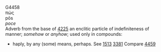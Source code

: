 G4458  
πώς  
pōs  
*poce*  
Adverb from the base of [4225](g4225) an enclitic particle of
indefiniteness of manner; *somehow* or *anyhow*; used only in compounds:
- haply, by any (some) means, perhaps. See [1513](g1513) [3381](g3381)
Compare [4459](g4459)  
